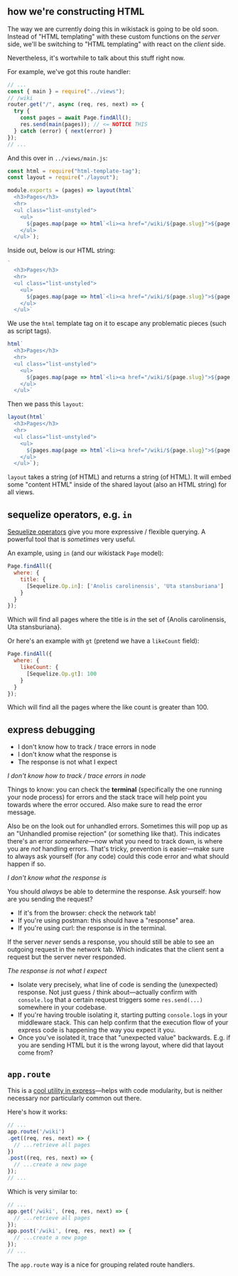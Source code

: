 ## how we're constructing HTML

The way we are currently doing this in wikistack is going to be old soon. Instead of "HTML templating" with these custom functions on the *server* side, we'll be switching to "HTML templating" with react on the *client* side.

Nevertheless, it's wortwhile to talk about this stuff right now.

For example, we've got this route handler:

```js
// ...
const { main } = require("../views");
// /wiki
router.get("/", async (req, res, next) => {
  try {
    const pages = await Page.findAll();
    res.send(main(pages)); // <= NOTICE THIS
  } catch (error) { next(error) }
});
// ...
```

And this over in `../views/main.js`:

```js
const html = require("html-template-tag");
const layout = require("./layout");

module.exports = (pages) => layout(html`
  <h3>Pages</h3>
  <hr>
  <ul class="list-unstyled">
    <ul>
      ${pages.map(page => html`<li><a href="/wiki/${page.slug}">${page.title}</a></li>`)}
    </ul>
  </ul>`);
```

Inside out, below is our HTML string:

```js
`
  <h3>Pages</h3>
  <hr>
  <ul class="list-unstyled">
    <ul>
      ${pages.map(page => html`<li><a href="/wiki/${page.slug}">${page.title}</a></li>`)}
    </ul>
  </ul>`
```

We use the `html` template tag on it to escape any problematic pieces (such as script tags).

```js
html`
  <h3>Pages</h3>
  <hr>
  <ul class="list-unstyled">
    <ul>
      ${pages.map(page => html`<li><a href="/wiki/${page.slug}">${page.title}</a></li>`)}
    </ul>
  </ul>`
```

Then we pass this `layout`:

```js
layout(html`
  <h3>Pages</h3>
  <hr>
  <ul class="list-unstyled">
    <ul>
      ${pages.map(page => html`<li><a href="/wiki/${page.slug}">${page.title}</a></li>`)}
    </ul>
  </ul>`);
```

`layout` takes a string (of HTML) and returns a string (of HTML). It will embed some "content HTML" inside of the shared layout (also an HTML string) for all views.

## sequelize operators, e.g. `in`

[Sequelize operators](http://docs.sequelizejs.com/manual/tutorial/querying.html#operators) give you more expressive / flexible querying. A powerful tool that is *sometimes* very useful.

An example, using `in` (and our wikistack `Page` model):

```js
Page.findAll({
  where: {
    title: {
      [Sequelize.Op.in]: ['Anolis carolinensis', 'Uta stansburiana']
    }
  }
});
```

Which will find all pages where the title is *in* the set of {Anolis carolinensis, Uta stansburiana}.

Or here's an example with `gt` (pretend we have a `likeCount` field):

```js
Page.findAll({
  where: {
    likeCount: {
      [Sequelize.Op.gt]: 100
    }
  }
});
```

Which will find all the pages where the like count is greater than 100.

## express debugging

- I don't know how to track / trace errors in node
- I don't know what the response is
- The response is not what I expect

*I don't know how to track / trace errors in node*

Things to know: you can check the **terminal** (specifically the one running your node process) for errors and the stack trace will help point you towards where the error occured. Also make sure to read the error message.

Also be on the look out for unhandled errors. Sometimes this will pop up as an "Unhandled promise rejection" (or something like that). This indicates there's an error *somewhere*—now what you need to track down, is where you are *not* handling errors. That's tricky, prevention is easier—make sure to always ask yourself (for any code) could this code error and what should happen if so.

*I don't know what the response is*

You should *always* be able to determine the response. Ask yourself: how are you sending the request?

- If it's from the browser: check the network tab!
- If you're using postman: this should have a "response" area.
- If you're using curl: the response is in the terminal.

If the server *never* sends a response, you should still be able to see an outgoing request in the network tab. Which indicates that the client sent a request but the server never responded.

*The response is not what I expect*

- Isolate very precisely, what line of code is sending the (unexpected) response. Not just guess / think about—actually confirm with `console.log` that a certain request triggers some `res.send(...)` somewhere in your codebase.
- If you're having trouble isolating it, starting putting `console.log`s in your middleware stack. This can help confirm that the execution flow of your express code is happening the way you expect it you.
- Once you've isolated it, trace that "unexpected value" backwards. E.g. if you are sending HTML but it is the wrong layout, where did that layout come from?

## `app.route`

This is a [cool utility in express](https://expressjs.com/en/api.html#app.route)—helps with code modularity, but is neither necessary nor particularly common out there.

Here's how it works:

```js
// ...
app.route('/wiki')
.get((req, res, next) => {
  // ...retrieve all pages
})
.post((req, res, next) => {
  // ...create a new page
});
// ...
```

Which is very similar to:

```js
// ...
app.get('/wiki', (req, res, next) => {
  // ...retrieve all pages
});
app.post('/wiki', (req, res, next) => {
  // ...create a new page
});
// ...
```

The `app.route` way is a nice for grouping related route handlers.
